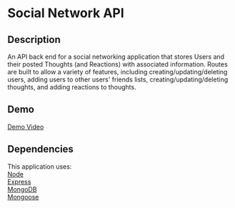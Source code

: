 # Social Network API

## Description

An API back end for a social networking application that stores Users and their posted Thoughts (and Reactions) with associated information. Routes are built to allow a variety of features, including creating/updating/deleting users, adding users to other users' friends lists, creating/updating/deleting thoughts, and adding reactions to thoughts.

## Demo

[Demo Video](/assets/module18-demo.mkv)

## Dependencies

This application uses:  
[Node](https://nodejs.org/en/)  
[Express](https://expressjs.com/)  
[MongoDB](https://www.mongodb.com/)  
[Mongoose](https://mongoosejs.com/docs/)
